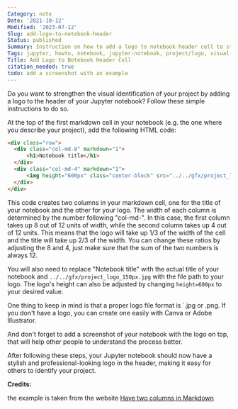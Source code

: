 ```yaml
---
Category: note
Date: '2021-10-12'
Modified: '2023-07-12'
Slug: add-logo-to-notebook-header
Status: published
Summary: Instruction on how to add a logo to notebook header cell to strengthen visual identification of the project
Tags: jupyter, howto, notebook, jupyter-notebook, project/logo, visual-identification, logo
Title: Add Logo to Notebook Header Cell
citation_needed: true
todo: add a screenshot with an example
---
```


Do you want to strengthen the visual identification of your project by adding a logo to the header of your Jupyter notebook? Follow these simple instructions to do so.

At the top of the first markdown cell in your notebook (e.g. the one where you describe your project), add the following HTML code:

```html
<div class="row">
  <div class="col-md-8" markdown="1">
      <h1>Notebook title</h1>
  </div>
  <div class="col-md-4" markdown="1">
      <img height="600px" class="center-block" src="../../gfx/project_logo_150px.jpg">
  </div>
</div>

```

This code creates two columns in your markdown cell, one for the title of your notebook and the other for your logo. The width of each column is determined by the number following "col-md-". In this case, the first column takes up 8 out of 12 units of width, while the second column takes up 4 out of 12 units. This means that the logo will take up 1/3 of the width of the cell and the title will take up 2/3 of the width. You can change these ratios by adjusting the 8 and 4, just make sure that the sum of the two numbers is always 12.

You will also need to replace "Notebook title" with the actual title of your notebook and `../../gfx/project_logo_150px.jpg` with the file path to your logo. The logo's height can also be adjusted by changing `height=600px` to your desired value.

One thing to keep in mind is that a proper logo file format is `.jpg or .png. If you don't have a logo, you can create one easily with Canva or Adobe Illustrator.

And don't forget to add a screenshot of your notebook with the logo on top, that will help other people to understand the process better.

After following these steps, your Jupyter notebook should now have a stylish and professional-looking logo in the header, making it easy for others to identify your project.

**Credits:**

the example is taken from the website [Have two columns in Markdown](https://newbedev.com/have-two-columns-in-markdown)